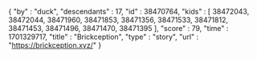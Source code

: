 {
  "by" : "duck",
  "descendants" : 17,
  "id" : 38470764,
  "kids" : [ 38472043, 38472044, 38471960, 38471853, 38471356, 38471533, 38471812, 38471453, 38471496, 38471470, 38471395 ],
  "score" : 79,
  "time" : 1701329717,
  "title" : "Brickception",
  "type" : "story",
  "url" : "https://brickception.xyz/"
}
